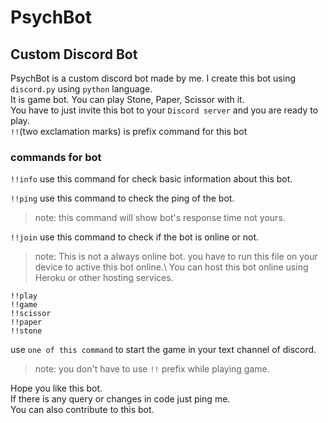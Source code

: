 # PsychBot  #
## Custom Discord Bot ##
PsychBot is a custom discord bot made by me. I create this bot using `discord.py` using `python` language.\
It is game bot. You can play Stone, Paper, Scissor with it.\
You have to just invite this bot to your `Discord server` and you are ready to play.\
`!!`(two exclamation marks) is prefix command for this bot
### commands for bot ###
``` !!info ```
use this command for check basic information about this bot.

``` !!ping ```
use this command to check the ping of the bot.
> note: this command will show bot's response time not yours.

``` !!join ```
use this command to check if the bot is online or not.
> note: This is not a always online bot. you have to run this file on your device to active this bot online.\ You can host this bot online using Heroku or other hosting services.

``` 
!!play 
!!game 
!!scissor 
!!paper 
!!stone
```
use `one of this command` to start the game in your text channel of discord.
> note: you don't have to use `!!` prefix while playing game.

Hope you like this bot. \
If there is any query or changes in code just ping me.\
You can also contribute to this bot. 
